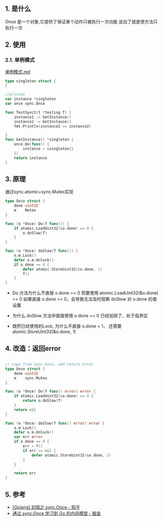 ## 1. 是什么
Once 是一个对象,它提供了保证某个动作只被执行一次功能
说白了就是使方法只执行一次

## 2. 使用
### 2.1. 单例模式
[单例模式.md](../Design_Pattern/创建型模式/单例模式.md)
```go
type singleton struct {
}

//private
var instance *singleton
var once sync.Once

func TestSync1(t *testing.T) {
	instance1 := GetInstance()
	instance2 := GetInstance()
	fmt.Println(instance1 == instance2)

}
func GetInstance() *singleton {
	once.Do(func() {
		instance = &singleton{}
	})
	return instance
}

```

## 3. 原理

通过sync.atomic+sync.Mutex实现

```go
type Once struct {
	done uint32
	m    Mutex
}

func (o *Once) Do(f func()) {
	if atomic.LoadUint32(&o.done) == 0 {
		o.doSlow(f)
	}
}

func (o *Once) doSlow(f func()) {
	o.m.Lock()
	defer o.m.Unlock()
	if o.done == 0 {
		defer atomic.StoreUint32(&o.done, 1)
		f()
	}
}

```

- Do 方法为什么不直接 o.done == 0 而要使用 atomic.LoadUint32(&o.done) == 0
如果直接 o.done == 0，会导致无法及时观察 doSlow 对 o.done 的值设置

- 为什么 doSlow 方法中直接使用 o.done == 0
已经加锁了，处于临界区

- 既然已经使用的Lock, 为什么不直接 o.done = 1， 还需要 atomic.StoreUint32(&o.done, 1)

## 4. 改造：返回error

```go

// copy from sync.Once, add return error
type Once struct {
	done uint32
	m    sync.Mutex
}

func (o *Once) Do(f func() error) error {
	if atomic.LoadUint32(&o.done) == 0 {
		return o.doSlow(f)
	}
	return nil
}

func (o *Once) doSlow(f func() error) error {
	o.m.Lock()
	defer o.m.Unlock()
	var err error
	if o.done == 0 {
		err = f()
		if err == nil {
			defer atomic.StoreUint32(&o.done, 1)
		}
	}

	return err
}
```
## 5. 参考
- [\[Golang\] 初探之 sync\.Once \- 知乎](https://zhuanlan.zhihu.com/p/44360489)
- [通过 sync\.Once 学习到 Go 的内存模型 \- 掘金](https://juejin.im/post/6844904018490163213)